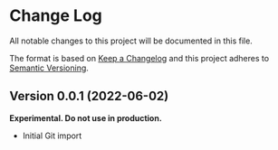 # Change Log

All notable changes to this project will be documented in this file.

The format is based on [Keep a Changelog](http://keepachangelog.com/)
and this project adheres to [Semantic Versioning](http://semver.org/).

## Version 0.0.1 (2022-06-02)

**Experimental. Do not use in production.**

* Initial Git import
